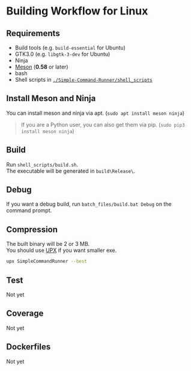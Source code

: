 # Building Workflow for Linux

## Requirements

-   Build tools (e.g. `build-essential` for Ubuntu)
-   GTK3.0 (e.g. `libgtk-3-dev` for Ubuntu)
-   Ninja
-   [Meson](https://github.com/mesonbuild/meson) (**0.58** or later)
-   bash
-   Shell scripts in [`./Simple-Command-Runner/shell_scripts`](../shell_scripts)

## Install Meson and Ninja

You can install meson and ninja via apt. (`sudo apt install meson ninja`)

> If you are a Python user, you can also get them via pip. (`sudo pip3 install meson ninja`)

## Build

Run `shell_scripts/build.sh`.  
The executable will be generated in `build\Release\`.  

## Debug

If you want a debug build, run `batch_files/build.bat Debug` on the command prompt.  

## Compression

The built binary will be 2 or 3 MB.  
You should use [UPX](https://github.com/upx/upx/releases/latest) if you want smaller exe.  

```bash
upx SimpleCommandRunner --best
```

## Test

Not yet

## Coverage

Not yet

## Dockerfiles

Not yet
